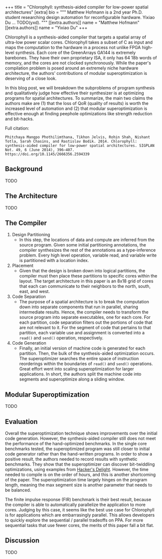 +++
title = "Chlorophyll: synthesis-aided compiler for low-power spatial architectures"
[extra]
bio = """
  Matthew Hofmann is a 2nd year Ph.D. student researching design automation for reconfigurable hardware. Yixiao Du ... TODO(yxd).
"""
[[extra.authors]]
name = "Matthew Hofmann"
[[extra.authors]]
name = "Yixiao Du"
+++

Chlorophyll is a synthesis-aided compiler that targets a spatial array of ultra-low power scalar cores. Chlorophyll takes a subset of C as input and maps the computation to the hardware in a process not unlike FPGA high-level synthesis. Each core of the GreenArrays GA144 is extremely barebones. They have their own proprietary ISA, it only has 64 18b words of memory, and the cores are not clocked synchronously. While the paper's compilation problem is posed around an extremely niche hardware architecture, the authors' contributions of modular superoptimization is deserving of a close look.

In this blog post, we will breakdown the subproblems of program synthesis and qualitatively judge how effective their synthesizer is at optimizing programs for spatial architectures. To summarize, the main two claims the authors make are (1) that the loss of QoR (quality of results) is worth the increased level of automation and (2) that modular superoptimization is effective enough at finding peephole optimizations like strength reduction and bit-hacks.

Full citation:
```
Phitchaya Mangpo Phothilimthana, Tikhon Jelvis, Rohin Shah, Nishant Totla, Sarah Chasins, and Rastislav Bodik. 2014. Chlorophyll: synthesis-aided compiler for low-power spatial architectures. SIGPLAN Not. 49, 6 (June 2014), 396–407. https://doi.org/10.1145/2666356.2594339
```

## Background

TODO

## The Architecture

TODO

## The Compiler

1. Design Partitioning
    * In this step, the locations of data and compute are inferred from the source program. Given some initial partitioning annotations, the compiler synthesizes the rest of the annotations as a type-inference problem. Every high level operation, variable read, and variable write is partitioned with a location index.
2. Placement
    * Given that the design is broken down into logical partitions, the compiler must then place these partitions to specific cores within the layout. The target architecture in this paper is an 8x18 grid of cores that each can communicate to their neighbors to the north, south, east, and west.
3. Code Separation
    * The purpose of a spatial architecture is to break the computation down into separate components that run in parallel, sharing intermediate results. Hence, the compiler needs to transform the source program into separate executables, one for each core. For each partition, code separation filters out the portions of code that are not relevant to it. For the segment of code that pertains to that partition, each variable use and assignment is converted into a `read()` and `send()` operation, respectively.
4. Code Generation
    * Finally, an initial version of machine code is generated for each partition. Then, the bulk of the synthesis-aided optimization occurs. The superoptimizer searches the entire space of instruction reorderings within the boundaries of `read()` and `send()` operations. Great effort went into scaling superoptimization for larger applications. In short, the authors split the machine code into segments and superoptimize along a sliding window.

## Modular Superoptimization

TODO

## Evaluation

Overall the superoptimization technique shows improvements over the initial code generation. However, the synthesis-aided compiler still does not meet the performance of the hand-optimized benchmarks. In the single core benchmarks tested, the superoptimized program was still closer to initial code generator rather than the hand-written programs. In order to show a positive result, the authors needed to record results with synthetic benchmarks. They show that the superoptimizer can discover bit-twiddling optimizations, using examples from [Hacker's Delight](https://en.wikipedia.org/wiki/Hacker%27s_Delight). However, the time needed to compile is on the order of hours, and this is another shortcoming of the paper. The superoptimization time largely hinges on the program length, meaning the max segment size is another parameter that needs to be balanced.

The finite impulse response (FIR) benchmark is their best result, because the compiler is able to automatically parallelize the application to more cores. Judging by this case, it seems like the best use case for Chlorophyll is for applications which are embarrasingly parallel. This allows developers to quickly explore the sequential / parallel tradeoffs on PPA. For more sequential tasks that use fewer cores, the merits of this paper fall a bit flat.

## Discussion

TODO
